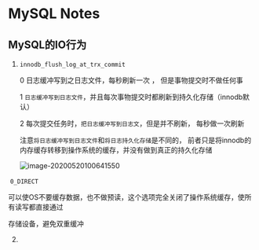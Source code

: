 # MySQL Notes

## MySQL的IO行为

 1. ``innodb_flush_log_at_trx_commit``

    0  日志缓冲写到之日志文件，每秒刷新一次 ， 但是事物提交时不做任何事

    1  ``日志缓冲写到日志文件``，并且每次事物提交时都刷新到持久化存储（innodb默认）

    2 每次提交任务时，``把日志缓冲写到日志文``，但是并不刷新， 每秒做一次刷新

    注意``将日志缓冲写到日志文件``和``将日志持久化存储``是不同的， 前者只是将innodb的内存缓存转移到操作系统的缓存，并没有做到真正的持久化存储

    ![image-20200520100641550](docs/pics/image-20200520100641550.png)

​	``0_DIRECT`` 

​	可以使OS不要缓存数据，也不做预读，这个选项完全关闭了操作系统缓存，使所有读写都直接通过

存储设备，避免双重缓冲	

2.





​	
